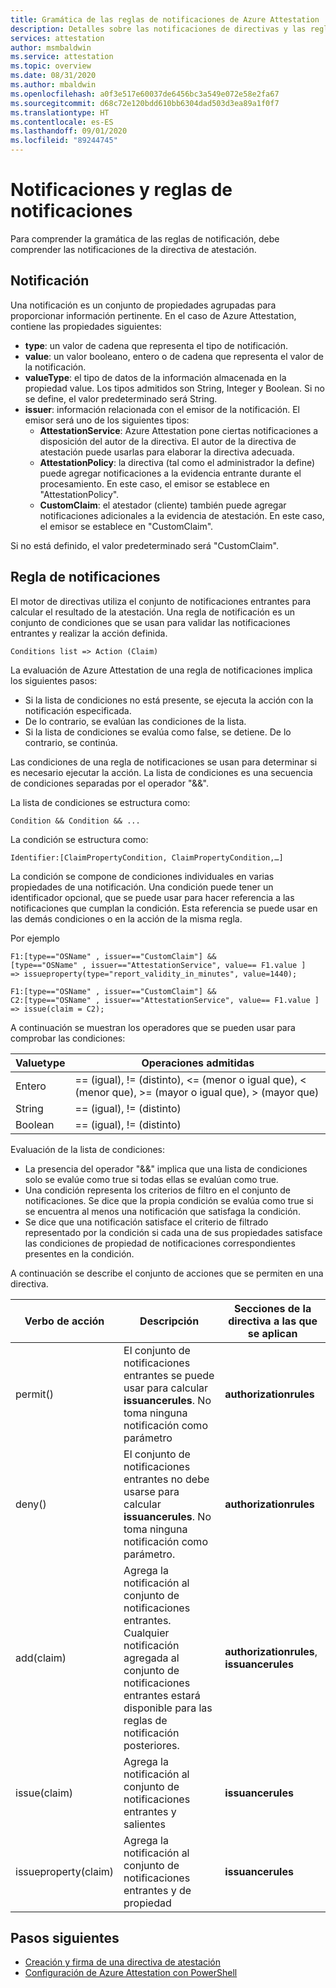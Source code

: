 ```yaml
---
title: Gramática de las reglas de notificaciones de Azure Attestation
description: Detalles sobre las notificaciones de directivas y las reglas de notificaciones de Azure Attestation.
services: attestation
author: msmbaldwin
ms.service: attestation
ms.topic: overview
ms.date: 08/31/2020
ms.author: mbaldwin
ms.openlocfilehash: a0f3e517e60037de6456bc3a549e072e58e2fa67
ms.sourcegitcommit: d68c72e120bdd610bb6304dad503d3ea89a1f0f7
ms.translationtype: HT
ms.contentlocale: es-ES
ms.lasthandoff: 09/01/2020
ms.locfileid: "89244745"
---
```

# <a name="claim-and-claim-rules"></a>Notificaciones y reglas de notificaciones

Para comprender la gramática de las reglas de notificación, debe comprender las notificaciones de la directiva de atestación.

## <a name="claim"></a>Notificación

Una notificación es un conjunto de propiedades agrupadas para proporcionar información pertinente. En el caso de Azure Attestation, contiene las propiedades siguientes:

- **type**: un valor de cadena que representa el tipo de notificación.
- **value**: un valor booleano, entero o de cadena que representa el valor de la notificación.
- **valueType**: el tipo de datos de la información almacenada en la propiedad value. Los tipos admitidos son String, Integer y Boolean. Si no se define, el valor predeterminado será String.
- **issuer**: información relacionada con el emisor de la notificación. El emisor será uno de los siguientes tipos:
  - **AttestationService**: Azure Attestation pone ciertas notificaciones a disposición del autor de la directiva. El autor de la directiva de atestación puede usarlas para elaborar la directiva adecuada.
  - **AttestationPolicy**: la directiva (tal como el administrador la define) puede agregar notificaciones a la evidencia entrante durante el procesamiento. En este caso, el emisor se establece en "AttestationPolicy".
  - **CustomClaim**: el atestador (cliente) también puede agregar notificaciones adicionales a la evidencia de atestación. En este caso, el emisor se establece en "CustomClaim".

Si no está definido, el valor predeterminado será "CustomClaim".

## <a name="claim-rule"></a>Regla de notificaciones

El motor de directivas utiliza el conjunto de notificaciones entrantes para calcular el resultado de la atestación. Una regla de notificación es un conjunto de condiciones que se usan para validar las notificaciones entrantes y realizar la acción definida.

```
Conditions list => Action (Claim)
```

La evaluación de Azure Attestation de una regla de notificaciones implica los siguientes pasos:

- Si la lista de condiciones no está presente, se ejecuta la acción con la notificación especificada. 
- De lo contrario, se evalúan las condiciones de la lista.
- Si la lista de condiciones se evalúa como false, se detiene. De lo contrario, se continúa.

Las condiciones de una regla de notificaciones se usan para determinar si es necesario ejecutar la acción. La lista de condiciones es una secuencia de condiciones separadas por el operador "&&".

La lista de condiciones se estructura como:

```
Condition && Condition && ...
```

La condición se estructura como:

```
Identifier:[ClaimPropertyCondition, ClaimPropertyCondition,…]
```

La condición se compone de condiciones individuales en varias propiedades de una notificación. Una condición puede tener un identificador opcional, que se puede usar para hacer referencia a las notificaciones que cumplan la condición. Esta referencia se puede usar en las demás condiciones o en la acción de la misma regla.

Por ejemplo

```
F1:[type=="OSName" , issuer=="CustomClaim"] && 
[type=="OSName" , issuer=="AttestationService", value== F1.value ] 
=> issueproperty(type="report_validity_in_minutes", value=1440);

F1:[type=="OSName" , issuer=="CustomClaim"] && 
C2:[type=="OSName" , issuer=="AttestationService", value== F1.value ] 
=> issue(claim = C2);
```

A continuación se muestran los operadores que se pueden usar para comprobar las condiciones:

| Valuetype | Operaciones admitidas |
|--|--|
| Entero | == (igual), \!= (distinto), <= (menor o igual que), < (menor que), >= (mayor o igual que), > (mayor que) |
| String | == (igual), \!= (distinto) |
| Boolean | == (igual), \!= (distinto) |

Evaluación de la lista de condiciones:

- La presencia del operador "&&" implica que una lista de condiciones solo se evalúe como true si todas ellas se evalúan como true.
- Una condición representa los criterios de filtro en el conjunto de notificaciones. Se dice que la propia condición se evalúa como true si se encuentra al menos una notificación que satisfaga la condición.
- Se dice que una notificación satisface el criterio de filtrado representado por la condición si cada una de sus propiedades satisface las condiciones de propiedad de notificaciones correspondientes presentes en la condición.  

A continuación se describe el conjunto de acciones que se permiten en una directiva.

| Verbo de acción | Descripción | Secciones de la directiva a las que se aplican |
|--|--|--|
| permit() | El conjunto de notificaciones entrantes se puede usar para calcular **issuancerules**. No toma ninguna notificación como parámetro | **authorizationrules** |
| deny() | El conjunto de notificaciones entrantes no debe usarse para calcular **issuancerules**. No toma ninguna notificación como parámetro. | **authorizationrules** |
| add(claim) | Agrega la notificación al conjunto de notificaciones entrantes. Cualquier notificación agregada al conjunto de notificaciones entrantes estará disponible para las reglas de notificación posteriores. |**authorizationrules**, **issuancerules** |
| issue(claim) | Agrega la notificación al conjunto de notificaciones entrantes y salientes | **issuancerules** |
| issueproperty(claim) | Agrega la notificación al conjunto de notificaciones entrantes y de propiedad | **issuancerules**

## <a name="next-steps"></a>Pasos siguientes

- [Creación y firma de una directiva de atestación](author-sign-policy.md)
- [Configuración de Azure Attestation con PowerShell](quickstart-powershell.md)

